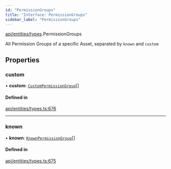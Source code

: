 ```yaml
---
id: "PermissionGroups"
title: "Interface: PermissionGroups"
sidebar_label: "PermissionGroups"
---
```


[api/entities/types](../../../../../modules/API/Entities/Types/Types.md).PermissionGroups

All Permission Groups of a specific Asset, separated by `known` and `custom`

## Properties

### custom

• **custom**: [`CustomPermissionGroup`](../../../../../classes/API/Entities/CustomPermissionGroup/CustomPermissionGroup.md)[]

#### Defined in

[api/entities/types.ts:676](https://github.com/PolymeshAssociation/polymesh-sdk/blob/fbf6882d0/src/api/entities/types.ts#L676)

___

### known

• **known**: [`KnownPermissionGroup`](../../../../../classes/API/Entities/KnownPermissionGroup/KnownPermissionGroup.md)[]

#### Defined in

[api/entities/types.ts:675](https://github.com/PolymeshAssociation/polymesh-sdk/blob/fbf6882d0/src/api/entities/types.ts#L675)

